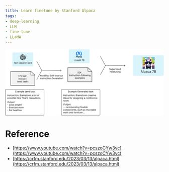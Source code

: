 ```yaml
---
title: Learn finetune by Stanford Alpaca
tags:
- deep-learning
- LLM
- fine-tune
- LLaMA
---
```


![](computer_sci/deep_learning_and_machine_learning/LLM/train/finr_tune/attachments/Pasted%20image%2020230627145954.png)





# Reference

* [https://www.youtube.com/watch?v=pcszoCYw3vc](https://www.youtube.com/watch?v=pcszoCYw3vc)
* [https://crfm.stanford.edu/2023/03/13/alpaca.html](https://crfm.stanford.edu/2023/03/13/alpaca.html)